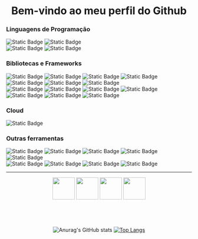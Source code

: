 <h1 align="center">Bem-vindo ao meu perfil do Github</h1>
<div align="left">
  <h3>Linguagens de Programação</h1>
  <div>
      <img alt="Static Badge" src="https://img.shields.io/badge/Python-black?style=for-the-badge&logoColor=white&logo=Python&logoSize=60">
      <img alt="Static Badge" src="https://img.shields.io/badge/Java-black?style=for-the-badge&logo=openjdk&logoSize=60">
    <br>
      <img alt="Static Badge" src="https://img.shields.io/badge/TypeScript-black?style=for-the-badge&logo=TypeScript&logoColor=white&logoSize=60">
      <img alt="Static Badge" src="https://img.shields.io/badge/JavaScript-black?style=for-the-badge&logo=JavaScript&logoColor=white&logoSize=60">
  </div>
  <h3>Bibliotecas e Frameworks</h3>
  <div>
      <img alt="Static Badge" src="https://img.shields.io/badge/Flask-black?style=for-the-badge&logo=Flask&logoSize=60"> 
      <img alt="Static Badge" src="https://img.shields.io/badge/Jinja2-black?style=for-the-badge&logo=Jinja&logoColor=white&logoSize=60">
      <img alt="Static Badge" src="https://img.shields.io/badge/SQLAlchemy-black?style=for-the-badge&logo=SQLAlchemy&logoColor=white&logoSize=60">
      <img alt="Static Badge" src="https://img.shields.io/badge/Pytest-black?style=for-the-badge&logo=Pytest&logoColor=white&logoSize=60">
      <img alt="Static Badge" src="https://img.shields.io/badge/Node.js-black?style=for-the-badge&logo=Node.js&logoColor=white&logoSize=60">
      <img alt="Static Badge" src="https://img.shields.io/badge/Express-black?style=for-the-badge&logo=Express&logoColor=white&logoSize=60">
      <img alt="Static Badge" src="https://img.shields.io/badge/EJS-black?style=for-the-badge&logo=ejs&logoColor=white&logoSize=60">
      <br>
       <img alt="Static Badge" src="https://img.shields.io/badge/Sequelize-black?style=for-the-badge&logo=Sequelize&logoColor=white&logoSize=60">
       <img alt="Static Badge" src="https://img.shields.io/badge/React-black?style=for-the-badge&logo=React&logoColor=white&logoSize=60">
       <img alt="Static Badge" src="https://img.shields.io/badge/Django-black?style=for-the-badge&logo=Django&logoColor=white&logoSize=60">  
       <img alt="Static Badge" src="https://img.shields.io/badge/Mongoose-black?style=for-the-badge&logo=Mongoose&logoColor=white&logoSize=60">
       <img alt="Static Badge" src="https://img.shields.io/badge/Nodemon-black?style=for-the-badge&logo=Nodemon&logoColor=white&logoSize=60">
       <img alt="Static Badge" src="https://img.shields.io/badge/TailwindCSS-black?style=for-the-badge&logo=TailwindCSS&logoColor=white&logoSize=60">
       <img alt="Static Badge" src="https://img.shields.io/badge/Bootstrap-black?style=for-the-badge&logo=Bootstrap&logoColor=white&logoSize=60">  
  </div>
  <h3>Cloud</h3>
  <div>
      <img alt="Static Badge" src="https://img.shields.io/badge/Amazon%20Web%20Services-black?style=for-the-badge&logo=Amazon%20Web%20Services&logoColor=white&logoSize=60">
  </div>
  <h3>Outras ferramentas</h3>
  <div>
      <img alt="Static Badge" src="https://img.shields.io/badge/Docker-black?style=for-the-badge&logo=Docker&logoColor=white&logoSize=60">
      <img alt="Static Badge" src="https://img.shields.io/badge/Git-black?style=for-the-badge&logo=Git&logoColor=white&logoSize=60">
      <img alt="Static Badge" src="https://img.shields.io/badge/Linux-black?style=for-the-badge&logo=Linux&logoColor=white&logoSize=60">
      <img alt="Static Badge" src="https://img.shields.io/badge/Ubuntu-black?style=for-the-badge&logo=Ubuntu&logoColor=white&logoSize=60">
      <img alt="Static Badge" src="https://img.shields.io/badge/SQLite-black?style=for-the-badge&logo=SQLite&logoColor=white&logoSize=60">
    <br>
      <img alt="Static Badge" src="https://img.shields.io/badge/MongoDB-black?style=for-the-badge&logo=MongoDB&logoColor=white&logoSize=60">
      <img alt="Static Badge" src="https://img.shields.io/badge/MySQL-black?style=for-the-badge&logo=MySQL&logoColor=white&logoSize=60">
      <img alt="Static Badge" src="https://img.shields.io/badge/Postman-black?style=for-the-badge&logo=Postman&logoColor=white&logoSize=60">
      <img alt="Static Badge" src="https://img.shields.io/badge/Warp-black?style=for-the-badge&logo=Warp&logoColor=white&logoSize=60">
  </div>
  <hr>
  <div align="center">
    <img width="60" src="https://cdn.jsdelivr.net/gh/devicons/devicon@latest/icons/pycharm/pycharm-original.svg" />
    <img width="60" src="https://cdn.jsdelivr.net/gh/devicons/devicon@latest/icons/intellij/intellij-original.svg" />   
    <img width="60" src="https://cdn.jsdelivr.net/gh/devicons/devicon@latest/icons/webstorm/webstorm-original.svg" />
    <img width="60" src="https://cdn.jsdelivr.net/gh/devicons/devicon@latest/icons/vscode/vscode-original-wordmark.svg" />
  </div>
<h1></h1>
<div align="center">
<br>

  
![Anurag's GitHub stats](https://github-readme-stats.vercel.app/api?username=techabraao&show_icons=true&theme=dark&card_width=200px&line_height=28.9px&locale=pt-br)
[![Top Langs](https://github-readme-stats.vercel.app/api/top-langs/?username=techabraao&layout=donut&locale=pt-br&theme=dark)](https://github.com/anuraghazra/github-readme-stats)


</div>



